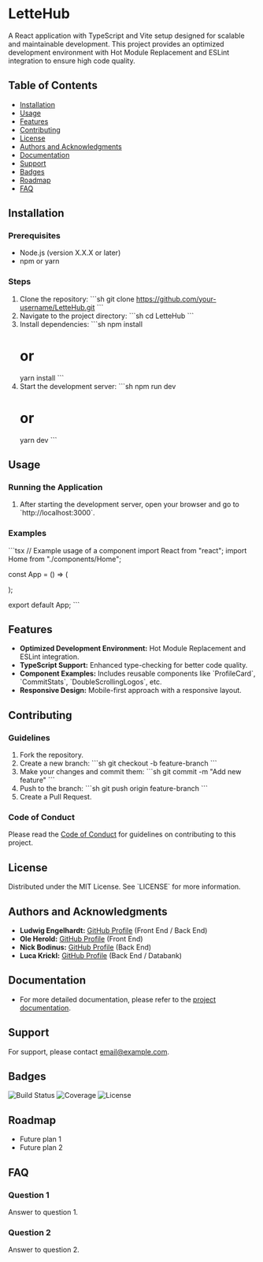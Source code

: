 # LetteHub

A React application with TypeScript and Vite setup designed for scalable and maintainable development. This project provides an optimized development environment with Hot Module Replacement and ESLint integration to ensure high code quality.

## Table of Contents

- [Installation](#installation)
- [Usage](#usage)
- [Features](#features)
- [Contributing](#contributing)
- [License](#license)
- [Authors and Acknowledgments](#authors-and-acknowledgments)
- [Documentation](#documentation)
- [Support](#support)
- [Badges](#badges)
- [Roadmap](#roadmap)
- [FAQ](#faq)

## Installation

### Prerequisites

- Node.js (version X.X.X or later)
- npm or yarn

### Steps

1. Clone the repository:
   \`\`\`sh
   git clone https://github.com/your-username/LetteHub.git
   \`\`\`
2. Navigate to the project directory:
   \`\`\`sh
   cd LetteHub
   \`\`\`
3. Install dependencies:
   \`\`\`sh
   npm install
   # or
   yarn install
   \`\`\`
4. Start the development server:
   \`\`\`sh
   npm run dev
   # or
   yarn dev
   \`\`\`

## Usage

### Running the Application

1. After starting the development server, open your browser and go to \`http://localhost:3000\`.

### Examples

\`\`\`tsx
// Example usage of a component
import React from "react";
import Home from "./components/Home";

const App = () => (

  <div>
    <Home />
  </div>
);

export default App;
\`\`\`

## Features

- **Optimized Development Environment:** Hot Module Replacement and ESLint integration.
- **TypeScript Support:** Enhanced type-checking for better code quality.
- **Component Examples:** Includes reusable components like \`ProfileCard\`, \`CommitStats\`, \`DoubleScrollingLogos\`, etc.
- **Responsive Design:** Mobile-first approach with a responsive layout.

## Contributing

### Guidelines

1. Fork the repository.
2. Create a new branch:
   \`\`\`sh
   git checkout -b feature-branch
   \`\`\`
3. Make your changes and commit them:
   \`\`\`sh
   git commit -m "Add new feature"
   \`\`\`
4. Push to the branch:
   \`\`\`sh
   git push origin feature-branch
   \`\`\`
5. Create a Pull Request.

### Code of Conduct

Please read the [Code of Conduct](link-to-code-of-conduct) for guidelines on contributing to this project.

## License

Distributed under the MIT License. See \`LICENSE\` for more information.

## Authors and Acknowledgments

- **Ludwig Engelhardt:** [GitHub Profile](https://github.com/L-Engelhardt-Lette) (Front End / Back End)
- **Ole Herold:** [GitHub Profile](https://github.com/OleHerold) (Front End)
- **Nick Bodinus:** [GitHub Profile](https://github.com/Nbdnus) (Back End)
- **Luca Krickl:** [GitHub Profile](https://github.com/LucaKrickl) (Back End / Databank)

## Documentation

- For more detailed documentation, please refer to the [project documentation](link-to-documentation).

## Support

For support, please contact [email@example.com](mailto:email@example.com).

## Badges

![Build Status](link-to-build-status)
![Coverage](link-to-coverage)
![License](link-to-license)

## Roadmap

- Future plan 1
- Future plan 2

## FAQ

### Question 1

Answer to question 1.

### Question 2

Answer to question 2.
